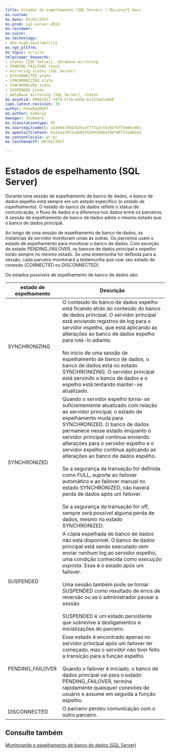 ```yaml
---
title: Estados de espelhamento (SQL Server) | Microsoft Docs
ms.custom: 
ms.date: 03/01/2017
ms.prod: sql-server-2016
ms.reviewer: 
ms.suite: 
ms.technology:
- dbe-high-availability
ms.tgt_pltfrm: 
ms.topic: article
helpviewer_keywords:
- states [SQL Server], database mirroring
- PENDING_FAILOVER state
- mirroring states [SQL Server]
- DISCONNECTED state
- SYNCHRONIZING state
- SYNCHRONIZED state
- SUSPENDED state
- database mirroring [SQL Server], states
ms.assetid: 90062917-74f9-471b-b49e-bc153ae1a468
caps.latest.revision: 39
author: MikeRayMSFT
ms.author: mikeray
manager: jhubbard
ms.translationtype: HT
ms.sourcegitcommit: 1419847dd47435cef775a2c55c0578ff4406cddc
ms.openlocfilehash: ba32ea70f2a3d04753dd3860a798f8673fad032a
ms.contentlocale: pt-br
ms.lasthandoff: 08/02/2017

---
```

# <a name="mirroring-states-sql-server"></a>Estados de espelhamento (SQL Server)
  Durante uma sessão de espelhamento de banco de dados, o banco de dados espelho está sempre em um estado específico (o *estado de espelhamento*). O estado do banco de dados reflete o status de comunicação, o fluxo de dados e a diferença nos dados entre os parceiros. A sessão de espelhamento de banco de dados adota o mesmo estado que o banco de dados principal.  
  
 Ao longo de uma sessão de espelhamento de banco de dados, as instâncias de servidor monitoram umas às outras. Os parceiros usam o estado de espelhamento para monitorar o banco de dados. Com exceção do estado PENDING_FAILOVER, os bancos de dados principal e espelho estão sempre no mesmo estado. Se uma testemunha for definida para a sessão, cada parceiro monitorará a testemunha que usar seu estado de conexão (CONNECTED ou DISCONNECTED).  
  
 Os estados possíveis de espelhamento de banco de dados são:  
  
|estado de espelhamento|Descrição|  
|---------------------|-----------------|  
|SYNCHRONIZING|O conteúdo do banco de dados espelho está ficando atrás do conteúdo do banco de dados principal. O servidor principal está enviando registros de log para o servidor espelho, que está aplicando as alterações ao banco de dados espelho para rolá-lo adiante.<br /><br /> No início de uma sessão de espelhamento de banco de dados, o banco de dados está no estado SYNCHRONIZING. O servidor principal está servindo o banco de dados e o espelho está tentando manter-se atualizado.|  
|SYNCHRONIZED|Quando o servidor espelho torna-se suficientemente atualizado com relação ao servidor principal, o estado de espelhamento muda para SYNCHRONIZED. O banco de dados permanece nesse estado enquanto o servidor principal continua enviando alterações para o servidor espelho e o servidor espelho continua aplicando as alterações ao banco de dados espelho.<br /><br /> Se a segurança da transação for definida como FULL, suporte ao failover automático e ao failover manual no estado SYNCHRONIZED, não haverá perda de dados após um failover.<br /><br /> Se a segurança da transação for off, sempre será possível alguma perda de dados, mesmo no estado SYNCHRONIZED.|  
|SUSPENDED|A cópia espelhada do banco de dados não está disponível. O banco de dados principal está sendo executado sem enviar nenhum log ao servidor espelho, uma condição conhecida como *execução exposta*. Esse é o estado após um failover.<br /><br /> Uma sessão também pode se tornar SUSPENDED como resultado de erros de reversão ou se o administrador pausar a sessão.<br /><br /> SUSPENDED é um estado persistente que sobrevive a desligamentos e inicializações do parceiro.|  
|PENDING_FAILOVER|Esse estado é encontrado apenas no servidor principal após um failover ter começado, mas o servidor não tiver feito a transição para a função espelho.<br /><br /> Quando o failover é iniciado, o banco de dados principal vai para o estado PENDING_FAILOVER, termina rapidamente quaisquer conexões de usuário e assume em seguida a função espelho.|  
|DISCONNECTED|O parceiro perdeu comunicação com o outro parceiro.|  
  
## <a name="see-also"></a>Consulte também  
 [Monitorando o espelhamento de banco de dados &#40;SQL Server&#41;](../../database-engine/database-mirroring/monitoring-database-mirroring-sql-server.md)  
  
  

